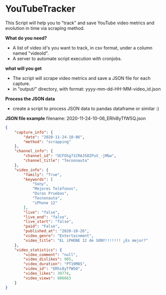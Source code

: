 # YouTubeTracker

This Script will help you to "track" and save YouTube video metrics and evolution in time via scraping method. 

**What do you need?**
- A list of video id's you want to track, in csv format, under a column named "videoId".
- A server to automate script execution with cronjobs.

**what will you get**
- The script will scrape video metrics and save a JSON file for each capture.
- in "output/" directory, with format: yyyy-mm-dd-HH-MM-video_id.json

**Process the JSON data**
- create a script to process JSON data to pandas dataframe or similar :)

**JSON file example**
filename: 2020-11-24-10-06_ERhi8yTfW5Q.json
```JSON
{
    "capture_info": {
        "date": "2020-11-24-10-06",
        "method": "scrapping"
    },
    "channel_info": {
        "channel_id": "UCFOSg71CRAJ58IPuV_-jMbw",
        "channel_title": "Tecnonauta"
    },
    "video_info": {
        "family": "True",
        "keywords": [
            "Sony",
            "Mejores Teléfonos",
            "Duras Pruebas",
            "Tecnonauta",
            "iPhone 12"
        ],
        "live": "false",
        "live_end": "false",
        "live_start": "false",
        "paid": "False",
        "published_at": "2020-10-26",
        "video_genre": "Entertainment",
        "video_title": "EL iPHONE 12 de SONY!!!!!!! ¿Es mejor?"
    },
    "video_statistics": {
        "video_comment": "null",
        "video_dislikes": 905,
        "video_duration": "PT19M8S",
        "video_id": "ERhi8yTfW5Q",
        "video_likes": 39774,
        "video_views": 886663
    }
}
```


